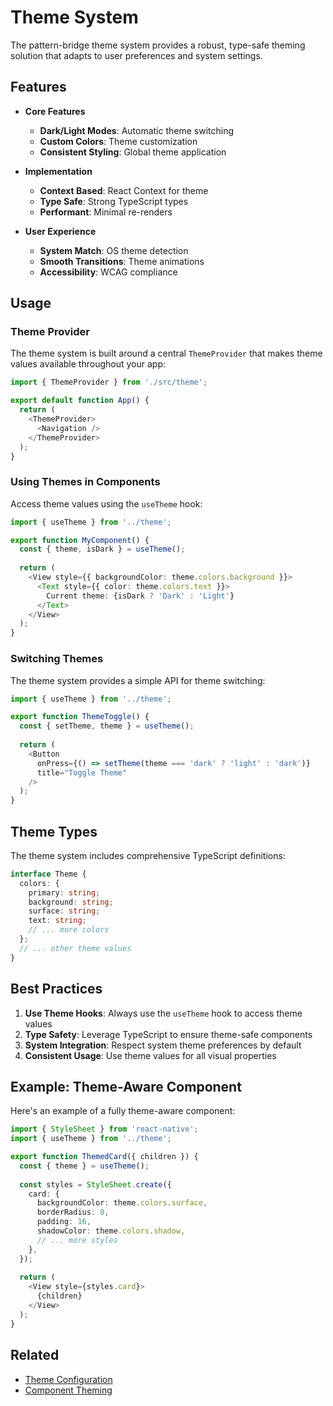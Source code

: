 # Theme System

The pattern-bridge theme system provides a robust, type-safe theming solution that adapts to user preferences and system settings.

## Features

- **Core Features**
    - **Dark/Light Modes**: Automatic theme switching
    - **Custom Colors**: Theme customization
    - **Consistent Styling**: Global theme application

- **Implementation**
    - **Context Based**: React Context for theme
    - **Type Safe**: Strong TypeScript types
    - **Performant**: Minimal re-renders

- **User Experience**
    - **System Match**: OS theme detection
    - **Smooth Transitions**: Theme animations
    - **Accessibility**: WCAG compliance

## Usage

### Theme Provider

The theme system is built around a central `ThemeProvider` that makes theme values available throughout your app:

```typescript
import { ThemeProvider } from './src/theme';

export default function App() {
  return (
    <ThemeProvider>
      <Navigation />
    </ThemeProvider>
  );
}
```

### Using Themes in Components

Access theme values using the `useTheme` hook:

```typescript
import { useTheme } from '../theme';

export function MyComponent() {
  const { theme, isDark } = useTheme();
  
  return (
    <View style={{ backgroundColor: theme.colors.background }}>
      <Text style={{ color: theme.colors.text }}>
        Current theme: {isDark ? 'Dark' : 'Light'}
      </Text>
    </View>
  );
}
```

### Switching Themes

The theme system provides a simple API for theme switching:

```typescript
import { useTheme } from '../theme';

export function ThemeToggle() {
  const { setTheme, theme } = useTheme();
  
  return (
    <Button
      onPress={() => setTheme(theme === 'dark' ? 'light' : 'dark')}
      title="Toggle Theme"
    />
  );
}
```

## Theme Types

The theme system includes comprehensive TypeScript definitions:

```typescript
interface Theme {
  colors: {
    primary: string;
    background: string;
    surface: string;
    text: string;
    // ... more colors
  };
  // ... other theme values
}
```

## Best Practices

1. **Use Theme Hooks**: Always use the `useTheme` hook to access theme values
2. **Type Safety**: Leverage TypeScript to ensure theme-safe components
3. **System Integration**: Respect system theme preferences by default
4. **Consistent Usage**: Use theme values for all visual properties

## Example: Theme-Aware Component

Here's an example of a fully theme-aware component:

```typescript
import { StyleSheet } from 'react-native';
import { useTheme } from '../theme';

export function ThemedCard({ children }) {
  const { theme } = useTheme();
  
  const styles = StyleSheet.create({
    card: {
      backgroundColor: theme.colors.surface,
      borderRadius: 8,
      padding: 16,
      shadowColor: theme.colors.shadow,
      // ... more styles
    },
  });
  
  return (
    <View style={styles.card}>
      {children}
    </View>
  );
}
```

## Related
- [Theme Configuration](../architecture/theme-configuration.md)
- [Component Theming](../components/themed-components.md)
